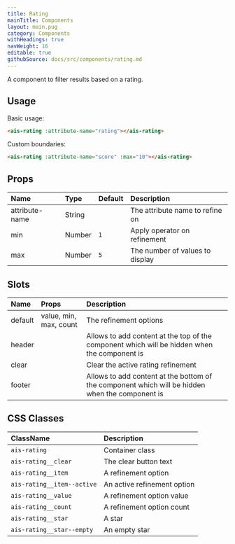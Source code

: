 ```yaml
---
title: Rating
mainTitle: Components
layout: main.pug
category: Components
withHeadings: true
navWeight: 16
editable: true
githubSource: docs/src/components/rating.md
---
```


A component to filter results based on a rating.

## Usage

Basic usage:

```html
<ais-rating :attribute-name="rating"></ais-rating>
```

Custom boundaries:

```html
<ais-rating :attribute-name="score" :max="10"></ais-rating>
```

## Props

| Name           | Type   | Default | Description                     |
|:---------------|:-------|:--------|:--------------------------------|
| attribute-name | String |         | The attribute name to refine on |
| min            | Number | `1`     | Apply operator on refinement    |
| max            | Number | `5`     | The number of values to display |

## Slots

| Name    | Props                  | Description                                                                                     |
|:--------|:-----------------------|:------------------------------------------------------------------------------------------------|
| default | value, min, max, count | The refinement options                                                                          |
| header  |                        | Allows to add content at the top of the component which will be hidden when the component is    |
| clear   |                        | Clear the active rating refinement                                                              |
| footer  |                        | Allows to add content at the bottom of the component which will be hidden when the component is |

## CSS Classes

| ClassName                  | Description                 |
|:---------------------------|:----------------------------|
| `ais-rating`               | Container class             |
| `ais-rating__clear`        | The clear button text       |
| `ais-rating__item`         | A refinement option         |
| `ais-rating__item--active` | An active refinement option |
| `ais-rating__value`        | A refinement option value   |
| `ais-rating__count`        | A refinement option count   |
| `ais-rating__star`         | A star                      |
| `ais-rating__star--empty`  | An empty star               |
